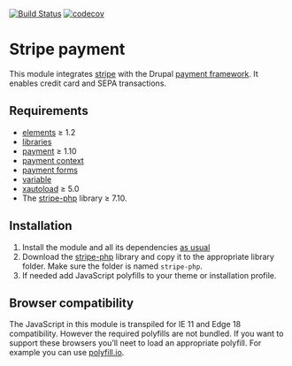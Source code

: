 [![Build Status](https://travis-ci.com/moreonion/stripe_payment.svg?branch=7.x-2.x)](https://travis-ci.com/moreonion/stripe_payment) [![codecov](https://codecov.io/gh/moreonion/stripe_payment/branch/7.x-2.x/graph/badge.svg)](https://codecov.io/gh/moreonion/stripe_payment)

# Stripe payment

This module integrates [stripe](https://stripe.com) with the Drupal [payment framework](https://drupal.org/project/payment). It enables credit card and SEPA transactions.

## Requirements

* [elements](https://drupal.org/project/elements) ≥ 1.2
* [libraries](https://drupal.org/project/libraries)
* [payment](https://drupal.org/project/payment) ≥ 1.10
* [payment context](https://drupal.org/project/payment_context) 
* [payment forms](https://drupal.org/project/payment_forms)
* [variable](https://drupal.org/project/variable)
* [xautoload](https://drupal.org/project/xautoload) ≥ 5.0
* The [stripe-php](https://github.com/stripe/stripe-php) library ≥ 7.10.


## Installation

1. Install the module and all its dependencies [as usual](https://www.drupal.org/documentation/install/modules-themes/modules-7)
2. Download the [stripe-php](https://github.com/stripe/stripe-php) library and copy it to the appropriate library folder. Make sure the folder is named `stripe-php`.
3. If needed add JavaScript polyfills to your theme or installation profile.


## Browser compatibility

The JavaScript in this module is transpiled for IE 11 and Edge 18 compatibility. However the required polyfills are not bundled. If you want to support these browsers you’ll neet to load an appropriate polyfill. For example you can use [polyfill.io](https://polyfill.io).
